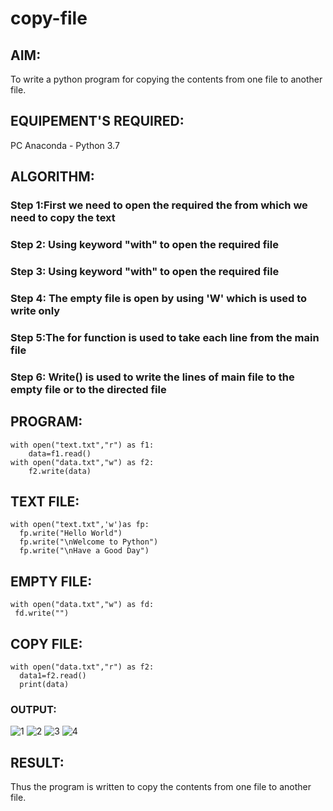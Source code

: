 # copy-file
## AIM:
To write a python program for copying the contents from one file to another file.
## EQUIPEMENT'S REQUIRED: 
PC
Anaconda - Python 3.7
## ALGORITHM: 
### Step 1:First we need to open the required the from which we need to copy the text

### Step 2: Using keyword "with" to open the required file
 
### Step 3: Using keyword "with" to open the required file

### Step 4: The empty file is open by using 'W' which is used to write only 

### Step 5:The for function is used to take each line from the main file 

### Step 6: Write() is used to write the lines of main file to the empty file or to the directed file

## PROGRAM:
```
with open("text.txt","r") as f1:
    data=f1.read()
with open("data.txt","w") as f2:
    f2.write(data)
```
## TEXT FILE:
```
with open("text.txt",'w')as fp:
  fp.write("Hello World")
  fp.write("\nWelcome to Python")
  fp.write("\nHave a Good Day")
```
## EMPTY FILE:
```
with open("data.txt","w") as fd:
 fd.write("")
```
## COPY FILE:
```
with open("data.txt","r") as f2:
  data1=f2.read()
  print(data)
```

### OUTPUT:
![1](https://github.com/velupradeep/copy-file/assets/150329341/60459f7e-9ee8-4445-8112-c6f56183960a)
![2](https://github.com/velupradeep/copy-file/assets/150329341/002a9115-b5b2-42bf-9bbe-8a1e3ada5dec)
![3](https://github.com/velupradeep/copy-file/assets/150329341/ba1ebb4b-b301-43d8-939c-941ed22af43e)
![4](https://github.com/velupradeep/copy-file/assets/150329341/8e4e138b-ea14-47e8-bfa3-8122cdfc5ee0)

## RESULT:
Thus the program is written to copy the contents from one file to another file.
